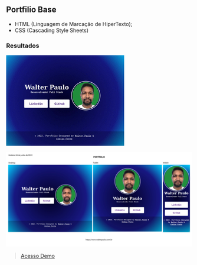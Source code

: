 ## Portfilio Base


* HTML (Linguagem de Marcação de HiperTexto);
* CSS (Cascading Style Sheets)

### Resultados
![Portfolio base - animation](./image/portfoliobase.gif)

![Portfolio base](./image/portfolio-base-walterpaulo.jpg)

> [Acesso Demo](http://portfoliobase.walterpaulo.com.br/)